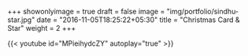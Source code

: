 +++
showonlyimage = true
draft = false
image = "img/portfolio/sindhu-star.jpg"
date = "2016-11-05T18:25:22+05:30"
title = "Christmas Card & Star"
weight = 2
+++

{{< youtube id="MPieihydcZY"  autoplay="true" >}}
